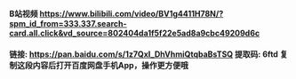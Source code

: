 #### B站视频 https://www.bilibili.com/video/BV1g4411H78N/?spm_id_from=333.337.search-card.all.click&vd_source=802404da1f5f22e5ad8a9cbc49209d6c
#### 链接: https://pan.baidu.com/s/1z7QxI_DhVhmiQtqbaBsTSQ 提取码: 6ftd 复制这段内容后打开百度网盘手机App，操作更方便哦
